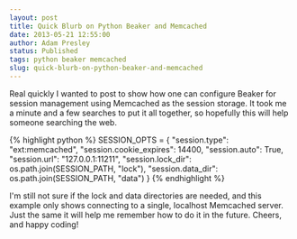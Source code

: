 ```yaml
---
layout: post
title: Quick Blurb on Python Beaker and Memcached
date: 2013-05-21 12:55:00
author: Adam Presley
status: Published
tags: python beaker memcached
slug: quick-blurb-on-python-beaker-and-memcached
---
```

Real quickly I wanted to post to show how one can configure Beaker for
session management using Memcached as the session storage. It took me a
minute and a few searches to put it all together, so hopefully this will
help someone searching the web.  
  
{% highlight python %}
SESSION_OPTS = {
   "session.type": "ext:memcached",
   "session.cookie_expires": 14400,
   "session.auto": True,
   "session.url": "127.0.0.1:11211",
   "session.lock_dir": os.path.join(SESSION_PATH, "lock"),
   "session.data_dir": os.path.join(SESSION_PATH, "data")
}
{% endhighlight %}

I'm still not sure if the lock and data directories are needed, and this
example only shows connecting to a single, localhost Memcached server.
Just the same it will help me remember how to do it in the future.
Cheers, and happy coding!
